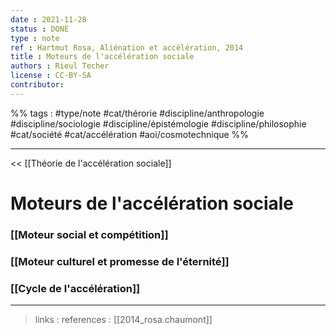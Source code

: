 ```yaml
---
date : 2021-11-28
status : DONE
type : note
ref : Hartmut Rosa, Aliénation et accélération, 2014
title : Moteurs de l'accélération sociale
authors : Rieul Techer
license : CC-BY-SA
contributor:
---
```


%% tags : #type/note #cat/thérorie #discipline/anthropologie #discipline/sociologie #discipline/épistémologie #discipline/philosophie #cat/société #cat/accélération #aoi/cosmotechnique %% 

---

<< [[Théorie de l'accélération sociale]]

Moteurs de l'accélération sociale
===

### [[Moteur social et compétition]]

### [[Moteur culturel et promesse de l'éternité]]

### [[Cycle de l'accélération]]

---
> links : 
> references : [[2014_rosa.chaumont]]

